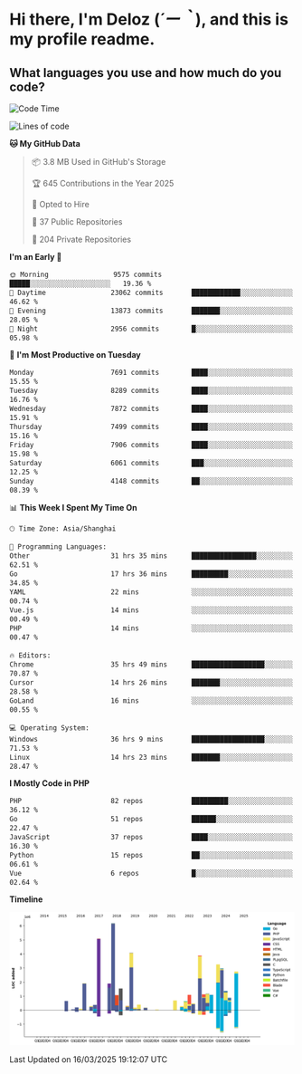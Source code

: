 # **Hi there, I'm Deloz (*´ー｀*), and this is my profile readme.**

## **What languages you use and how much do you code?**

<!--START_SECTION:waka-->
![Code Time](http://img.shields.io/badge/Code%20Time-5%2C912%20hrs%2043%20mins-blue)

![Lines of code](https://img.shields.io/badge/From%20Hello%20World%20I%27ve%20Written-46.1%20million%20lines%20of%20code-blue)

**🐱 My GitHub Data** 

> 📦 3.8 MB Used in GitHub's Storage 
 > 
> 🏆 645 Contributions in the Year 2025
 > 
> 💼 Opted to Hire
 > 
> 📜 37 Public Repositories 
 > 
> 🔑 204 Private Repositories 
 > 
**I'm an Early 🐤** 

```text
🌞 Morning                9575 commits        █████░░░░░░░░░░░░░░░░░░░░   19.36 % 
🌆 Daytime                23062 commits       ████████████░░░░░░░░░░░░░   46.62 % 
🌃 Evening                13873 commits       ███████░░░░░░░░░░░░░░░░░░   28.05 % 
🌙 Night                  2956 commits        █░░░░░░░░░░░░░░░░░░░░░░░░   05.98 % 
```
📅 **I'm Most Productive on Tuesday** 

```text
Monday                   7691 commits        ████░░░░░░░░░░░░░░░░░░░░░   15.55 % 
Tuesday                  8289 commits        ████░░░░░░░░░░░░░░░░░░░░░   16.76 % 
Wednesday                7872 commits        ████░░░░░░░░░░░░░░░░░░░░░   15.91 % 
Thursday                 7499 commits        ████░░░░░░░░░░░░░░░░░░░░░   15.16 % 
Friday                   7906 commits        ████░░░░░░░░░░░░░░░░░░░░░   15.98 % 
Saturday                 6061 commits        ███░░░░░░░░░░░░░░░░░░░░░░   12.25 % 
Sunday                   4148 commits        ██░░░░░░░░░░░░░░░░░░░░░░░   08.39 % 
```


📊 **This Week I Spent My Time On** 

```text
🕑︎ Time Zone: Asia/Shanghai

💬 Programming Languages: 
Other                    31 hrs 35 mins      ████████████████░░░░░░░░░   62.51 % 
Go                       17 hrs 36 mins      █████████░░░░░░░░░░░░░░░░   34.85 % 
YAML                     22 mins             ░░░░░░░░░░░░░░░░░░░░░░░░░   00.74 % 
Vue.js                   14 mins             ░░░░░░░░░░░░░░░░░░░░░░░░░   00.49 % 
PHP                      14 mins             ░░░░░░░░░░░░░░░░░░░░░░░░░   00.47 % 

🔥 Editors: 
Chrome                   35 hrs 49 mins      ██████████████████░░░░░░░   70.87 % 
Cursor                   14 hrs 26 mins      ███████░░░░░░░░░░░░░░░░░░   28.58 % 
GoLand                   16 mins             ░░░░░░░░░░░░░░░░░░░░░░░░░   00.55 % 

💻 Operating System: 
Windows                  36 hrs 9 mins       ██████████████████░░░░░░░   71.53 % 
Linux                    14 hrs 23 mins      ███████░░░░░░░░░░░░░░░░░░   28.47 % 
```

**I Mostly Code in PHP** 

```text
PHP                      82 repos            █████████░░░░░░░░░░░░░░░░   36.12 % 
Go                       51 repos            ██████░░░░░░░░░░░░░░░░░░░   22.47 % 
JavaScript               37 repos            ████░░░░░░░░░░░░░░░░░░░░░   16.30 % 
Python                   15 repos            ██░░░░░░░░░░░░░░░░░░░░░░░   06.61 % 
Vue                      6 repos             █░░░░░░░░░░░░░░░░░░░░░░░░   02.64 % 
```



**Timeline**

![Lines of Code chart](https://raw.githubusercontent.com/deloz/deloz/main/assets/bar_graph.png)


 Last Updated on 16/03/2025 19:12:07 UTC
<!--END_SECTION:waka-->
